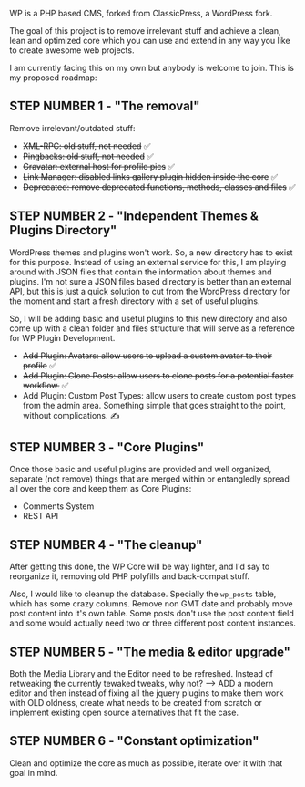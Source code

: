 WP is a PHP based CMS, forked from ClassicPress, a WordPress fork.

The goal of this project is to remove irrelevant stuff and achieve a clean, lean and optimized core which you can use and extend in any way you like to create awesome web projects.

I am currently facing this on my own but anybody is welcome to join. This is my proposed roadmap:

## STEP NUMBER 1 - "The removal"

Remove irrelevant/outdated stuff:

* ~~XML-RPC: old stuff, not needed~~ ✅
* ~~Pingbacks: old stuff, not needed~~ ✅
* ~~Gravatar: external host for profile pics~~ ✅
* ~~Link Manager: disabled links gallery plugin hidden inside the core~~ ✅
* ~~Deprecated: remove deprecated functions, methods, classes and files~~ ✅

## STEP NUMBER 2 - "Independent Themes & Plugins Directory"

WordPress themes and plugins won't work. So, a new directory has to exist for this purpose. Instead of using an external service for this, I am playing around with JSON files that contain the information about themes and plugins. I'm not sure a JSON files based directory is better than an external API, but this is just a quick solution to cut from the WordPress directory for the moment and start a fresh directory with a set of useful plugins.

So, I will be adding basic and useful plugins to this new directory and also come up with a clean folder and files structure that will serve as a reference for WP Plugin Development.

* ~~Add Plugin: Avatars: allow users to upload a custom avatar to their profile~~ ✅
* ~~Add Plugin: Clone Posts: allow users to clone posts for a potential faster workflow.~~ ✅
* Add Plugin: Custom Post Types: allow users to create custom post types from the admin area. Something simple that goes straight to the point, without complications. ✍️

## STEP NUMBER 3 - "Core Plugins"

Once those basic and useful plugins are provided and well organized, separate (not remove) things that are merged within or entangledly spread all over the core and keep them as Core Plugins:

* Comments System
* REST API

## STEP NUMBER 4 - "The cleanup"

After getting this done, the WP Core will be way lighter, and I'd say to reorganize it, removing old PHP polyfills and back-compat stuff.

Also, I would like to cleanup the database. Specially the `wp_posts` table, which has some crazy columns. Remove non GMT date and probably move post content into it's own table. Some posts don't use the post content field and some would actually need two or three different post content instances.

## STEP NUMBER 5 - "The media & editor upgrade"

Both the Media Library and the Editor need to be refreshed. Instead of retweaking the currently tewaked tweaks, why not? --> ADD a modern editor and then instead of fixing all the jquery plugins to make them work with OLD oldness, create what needs to be created from scratch or implement existing open source alternatives that fit the case.

## STEP NUMBER 6 - "Constant optimization"

Clean and optimize the core as much as possible, iterate over it with that goal in mind.